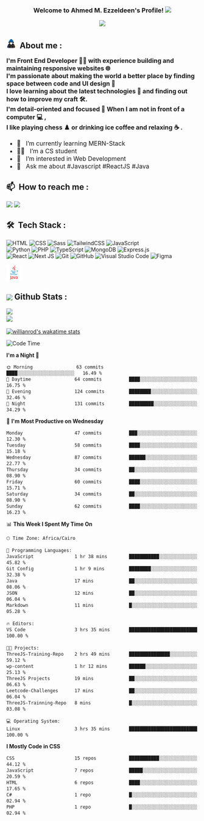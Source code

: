 <h3 align="center">
  Welcome to Ahmed M. Ezzeldeen's Profile!
  <img src="https://media.giphy.com/media/hvRJCLFzcasrR4ia7z/giphy.gif" width="28">
</h3>

<!-- Typing SVG by DenverCoder1 - https://github.com/DenverCoder1/readme-typing-svg -->
<p align="center">
  <a href="https://github.com/DenverCoder1/readme-typing-svg"><img src="https://readme-typing-svg.herokuapp.com/?lines=I'm%20Junior%20Software%20Engineer%20👨‍💻;I'm%20Front-End%20developer;Always%20learning%20new%20things&font=Fira%20Code&center=true&width=440&height=45&color=2196f3&vCenter=true&size=24"></a>
</p>

## <img src ="https://github.com/0xAbdulKhalid/0xAbdulKhalid/raw/main/assets/mdImages/about_me.gif" width=25px> &nbsp;About me :

<p Style="font-size:16px; font-weight:bold; ">
I'm Front End Developer 🧑‍💻 with experience building and maintaining responsive websites 🌐<br>
I'm passionate about making the world a better place by finding space between code and UI design 🎨<br>
I love learning about the latest technologies 🚀 and finding out how to improve my craft 🛠️.<br> I'm detail-oriented and focused 🤏 
When I am not in front of a computer 💻️ ,<br> I like playing chess ♟️ or drinking ice coffee and relaxing ☕️ .
</p>

<ul style="font-size:16px">
<li>🌱 &nbsp; I’m currently learning MERN-Stack</li>
<li>👨‍💻 &nbsp; I’m a CS student</li>
<li>👀 &nbsp; I’m interested in Web Development</li>
<li>💬 &nbsp; Ask me about #Javascript #ReactJS #Java</li>
</ul>

## 📫 &nbsp;How to reach me :

<a href="https://www.linkedin.com/in/ahmed3zzeldeen/" target="_blank"><img src="https://img.shields.io/badge/-Ahmed%20M.%20Ezzeldeen-0077B5?style=for-the-badge&logo=Linkedin&logoColor=white"/></a>
<a href="https://telegram.me/Ahmed3zzeldeen" target="_blank"><img src="https://img.shields.io/badge/-Ahmed%20M.%20Ezzeldeen-0077B5?style=for-the-badge&logo=Telegram&logoColor=white"/></a>

## 🛠 &nbsp;Tech Stack :

![HTML](https://img.shields.io/badge/HTML5-E34F26?style=for-the-badge&logo=html5&logoColor=white) ![CSS](https://img.shields.io/badge/CSS3-1572B6?style=for-the-badge&logo=css3&logoColor=white) ![Sass](https://img.shields.io/badge/Sass-CC6699?style=for-the-badge&logo=sass&logoColor=white) ![TailwindCSS](https://img.shields.io/badge/tailwindcss-%2338B2AC.svg?style=for-the-badge&logo=tailwind-css&logoColor=white) ![JavaScript](https://img.shields.io/badge/JavaScript-323330?style=for-the-badge&logo=javascript&logoColor=F7DF1E) </br> ![Python](https://img.shields.io/badge/Python-FFD43B?style=for-the-badge&logo=python&logoColor=blue) ![PHP](https://img.shields.io/badge/PHP-777BB4?style=for-the-badge&logo=php&logoColor=white) ![TypeScript](https://img.shields.io/badge/typescript-%23007ACC.svg?style=for-the-badge&logo=typescript&logoColor=white) ![MongoDB](https://img.shields.io/badge/MongoDB-%234ea94b.svg?style=for-the-badge&logo=mongodb&logoColor=white) ![Express.js](https://img.shields.io/badge/express.js-%23404d59.svg?style=for-the-badge&logo=express&logoColor=%2361DAFB) </br> ![React](https://img.shields.io/badge/react-%2320232a.svg?style=for-the-badge&logo=react&logoColor=%2361DAFB) ![Next JS](https://img.shields.io/badge/Next-black?style=for-the-badge&logo=next.js&logoColor=white) ![Git](https://img.shields.io/badge/GIT-E44C30?style=for-the-badge&logo=git&logoColor=white) ![GitHub](https://img.shields.io/badge/GitHub-100000?style=for-the-badge&logo=github&logoColor=white) ![Visual Studio Code](https://img.shields.io/badge/VSCode-0078D4?style=for-the-badge&logo=visual%20studio%20code&logoColor=white) ![Figma](https://img.shields.io/badge/figma-%23F24E1E.svg?style=for-the-badge&logo=figma&logoColor=white)&nbsp;

<a href="https://www.java.com" target="_blank"> <img src="https://raw.githubusercontent.com/devicons/devicon/master/icons/java/java-original-wordmark.svg" alt="java" width="40" height="40"/></a>

<!-- ![Figma](https://img.shields.io/badge/figma-05122A.svg?style=for-the-badge&logo=figma&logoColor=white) -->

## <img src = "https://media.giphy.com/media/iY8CRBdQXODJSCERIr/giphy.gif" align="center" width ="30px"> Github Stats :

![](https://github-readme-stats.vercel.app/api?username=Ahmed3zzeldeen&theme=tokyonight&hide_border=false&include_all_commits=false&count_private=false)<br/>
![](https://github-readme-streak-stats.herokuapp.com/?user=Ahmed3zzeldeen&theme=tokyonight&hide_border=false)<br/>

[![willianrod's wakatime stats](https://github-readme-stats.vercel.app/api/wakatime?username=ahmed3zzeldeen&layout=compact)](https://github.com/anuraghazra/github-readme-stats)

<!--START_SECTION:waka-->
![Code Time](http://img.shields.io/badge/Code%20Time-635%20hrs%208%20mins-blue)

**I'm a Night 🦉** 

```text
🌞 Morning                63 commits          ████░░░░░░░░░░░░░░░░░░░░░   16.49 % 
🌆 Daytime                64 commits          ████░░░░░░░░░░░░░░░░░░░░░   16.75 % 
🌃 Evening                124 commits         ████████░░░░░░░░░░░░░░░░░   32.46 % 
🌙 Night                  131 commits         █████████░░░░░░░░░░░░░░░░   34.29 % 
```
📅 **I'm Most Productive on Wednesday** 

```text
Monday                   47 commits          ███░░░░░░░░░░░░░░░░░░░░░░   12.30 % 
Tuesday                  58 commits          ████░░░░░░░░░░░░░░░░░░░░░   15.18 % 
Wednesday                87 commits          ██████░░░░░░░░░░░░░░░░░░░   22.77 % 
Thursday                 34 commits          ██░░░░░░░░░░░░░░░░░░░░░░░   08.90 % 
Friday                   60 commits          ████░░░░░░░░░░░░░░░░░░░░░   15.71 % 
Saturday                 34 commits          ██░░░░░░░░░░░░░░░░░░░░░░░   08.90 % 
Sunday                   62 commits          ████░░░░░░░░░░░░░░░░░░░░░   16.23 % 
```


📊 **This Week I Spent My Time On** 

```text
🕑︎ Time Zone: Africa/Cairo

💬 Programming Languages: 
JavaScript               1 hr 38 mins        ███████████░░░░░░░░░░░░░░   45.82 % 
Git Config               1 hr 9 mins         ████████░░░░░░░░░░░░░░░░░   32.38 % 
Java                     17 mins             ██░░░░░░░░░░░░░░░░░░░░░░░   08.06 % 
JSON                     12 mins             ██░░░░░░░░░░░░░░░░░░░░░░░   06.04 % 
Markdown                 11 mins             █░░░░░░░░░░░░░░░░░░░░░░░░   05.28 % 

🔥 Editors: 
VS Code                  3 hrs 35 mins       █████████████████████████   100.00 % 

🐱‍💻 Projects: 
ThreeJS-Training-Repo    2 hrs 49 mins       ███████████████░░░░░░░░░░   59.12 % 
wp-content               1 hr 12 mins        ██████░░░░░░░░░░░░░░░░░░░   25.13 % 
ThreeJS Projects         19 mins             ██░░░░░░░░░░░░░░░░░░░░░░░   06.63 % 
Leetcode-Challenges      17 mins             ██░░░░░░░░░░░░░░░░░░░░░░░   06.04 % 
ThreeJS-Trainning-Repo   8 mins              █░░░░░░░░░░░░░░░░░░░░░░░░   03.08 % 

💻 Operating System: 
Linux                    3 hrs 35 mins       █████████████████████████   100.00 % 
```

**I Mostly Code in CSS** 

```text
CSS                      15 repos            ███████████░░░░░░░░░░░░░░   44.12 % 
JavaScript               7 repos             █████░░░░░░░░░░░░░░░░░░░░   20.59 % 
HTML                     6 repos             ████░░░░░░░░░░░░░░░░░░░░░   17.65 % 
C#                       1 repo              █░░░░░░░░░░░░░░░░░░░░░░░░   02.94 % 
PHP                      1 repo              █░░░░░░░░░░░░░░░░░░░░░░░░   02.94 % 
```




<!--END_SECTION:waka-->
